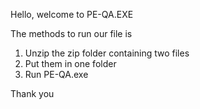 Hello, welcome to PE-QA.EXE

The methods to run our file is

1. Unzip the zip folder containing two files
2. Put them in one folder
3. Run PE-QA.exe

Thank you
